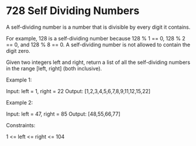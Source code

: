# 728 Self Dividing Numbers

A self-dividing number is a number that is divisible by every digit it contains.

For example, 128 is a self-dividing number because 128 % 1 == 0, 128 % 2 == 0, and 128 % 8 == 0.
A self-dividing number is not allowed to contain the digit zero.

Given two integers left and right, return a list of all the self-dividing numbers in the range [left, right] (both inclusive).

 

Example 1:

Input: left = 1, right = 22
Output: [1,2,3,4,5,6,7,8,9,11,12,15,22]

Example 2:

Input: left = 47, right = 85
Output: [48,55,66,77]
 

Constraints:

1 <= left <= right <= 104